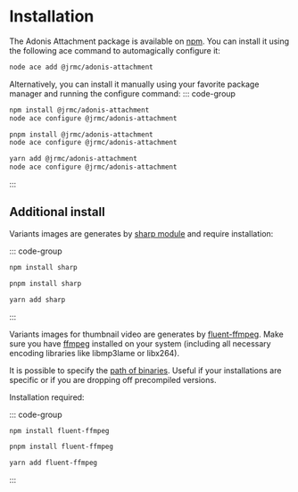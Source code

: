 # Installation

The Adonis Attachment package is available on [npm](https://www.npmjs.com/package/@jrmc/adonis-attachment). 
You can install it using the following ace command to automagically configure it:
```sh
node ace add @jrmc/adonis-attachment
```

Alternatively, you can install it manually using your favorite package manager and running the configure command:
::: code-group

```sh [npm]
npm install @jrmc/adonis-attachment
node ace configure @jrmc/adonis-attachment
```
```sh [pnpm]
pnpm install @jrmc/adonis-attachment
node ace configure @jrmc/adonis-attachment
```
```sh [yarn]
yarn add @jrmc/adonis-attachment
node ace configure @jrmc/adonis-attachment
```
:::


## Additional install

Variants images are generates by [sharp module](https://sharp.pixelplumbing.com) and require installation:

::: code-group
```sh [npm]
npm install sharp
```
```sh [pnpm]
pnpm install sharp
```
```sh [yarn]
yarn add sharp
```
:::


Variants images for thumbnail video are generates by [fluent-ffmpeg](https://www.npmjs.com/package/fluent-ffmpeg). Make sure you have [ffmpeg](https://ffmpeg.org) installed on your system (including all necessary encoding libraries like libmp3lame or libx264).

It is possible to specify the [path of binaries](/guide/essentials/configuration.html#bin-optional). Useful if your installations are specific or if you are dropping off precompiled versions.

Installation required:

::: code-group
```sh [npm]
npm install fluent-ffmpeg
```
```sh [pnpm]
pnpm install fluent-ffmpeg
```
```sh [yarn]
yarn add fluent-ffmpeg
```
:::
